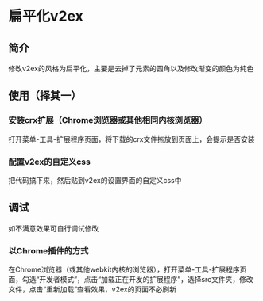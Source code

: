 # 扁平化v2ex

## 简介

修改v2ex的风格为扁平化，主要是去掉了元素的圆角以及修改渐变的颜色为纯色

## 使用（择其一）

### 安装crx扩展（Chrome浏览器或其他相同内核浏览器）

打开菜单-工具-扩展程序页面，将下载的crx文件拖放到页面上，会提示是否安装

### 配置v2ex的自定义css

把代码搞下来，然后贴到v2ex的设置界面的自定义css中

## 调试

如不满意效果可自行调试修改

### 以Chrome插件的方式

在Chrome浏览器（或其他webkit内核的浏览器），打开菜单-工具-扩展程序页面，勾选“开发者模式”，点击“加载正在开发的扩展程序”，选择src文件夹，修改文件，点击“重新加载”查看效果，v2ex的页面不必刷新
